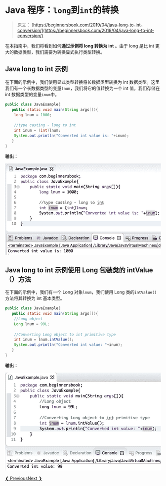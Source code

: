# Java 程序：`long`到`int`的转换

> 原文： [https://beginnersbook.com/2019/04/java-long-to-int-conversion/](https://beginnersbook.com/2019/04/java-long-to-int-conversion/)

在本指南中，我们将看到如何**通过示例将 long 转换为 int** 。由于 long 是比 int 更大的数据类型，我们需要为转换显式执行类型转换。

## Java long to int 示例

在下面的示例中，我们使用显式类型转换将长数据类型转换为 int 数据类型。这里我们有一个长数据类型的变量`lnum`，我们将它的值转换为一个 int 值，我们存储在 int 数据类型的变量`inum`中。

```java
public class JavaExample{  
   public static void main(String args[]){  
	long lnum = 1000;  

	//type casting - long to int
	int inum = (int)lnum;  
	System.out.println("Converted int value is: "+inum);  
   }
}
```

**输出：**

![Java long to int example](img/4bad048a9bee93bc4788334c8cfa633a.jpg)

## Java long to int 示例使用 Long 包装类的 intValue（）方法

在下面的示例中，我们有一个 Long 对象`lnum`，我们使用 Long 类的`intValue()`方法将其转换为 int 基本类型。

```java
public class JavaExample{  
   public static void main(String args[]){  
	//Long object
	Long lnum = 99L;

	//Converting Long object to int primitive type
	int inum = lnum.intValue();  
	System.out.println("Converted int value: "+inum);  
   }
}
```

**输出：**

![Java long object to int primitive type](img/e639f6c1fb29816ea98fadfb00f6e22c.jpg)

[❮ Previous](https://beginnersbook.com/2019/04/java-int-to-long-conversion/)[Next ❯](https://beginnersbook.com/2019/04/java-char-to-string-conversion/)
